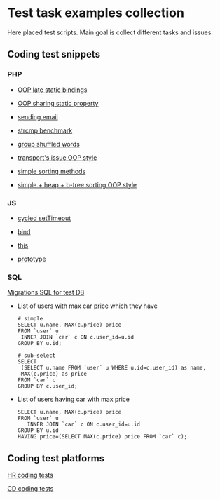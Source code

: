 # Test task examples collection

Here placed test scripts. Main goal is collect different tasks and issues. 


## Coding test snippets

### PHP 

- [OOP late static bindings](php/oop_class_late_static_bindings.php)

- [OOP sharing static property](php/oop_sharing_static_property.php)

- [sending email](php/email.php)

- [strcmp benchmark](php/strcmp_benchmark.php)

- [group shuffled words](php/words.php)

- [transport's issue OOP style](php/transport_oop.php)

- [simple sorting methods](php/sorting.php)

- [simple + heap + b-tree sorting OOP style](php/sorting_oop.php)

### JS

 - [cycled setTimeout](js/settimeout.js)
 
 - [bind](js/bind.js)
 
 - [this](js/this.js)
 
 - [prototype](js/prototype.js)

### SQL

[Migrations SQL for test DB](sql/test_db.sql)
 
 - List of users with max car price which they have
 
     ```mysql
    # simple
    SELECT u.name, MAX(c.price) price
    FROM `user` u
      INNER JOIN `car` c ON c.user_id=u.id
    GROUP BY u.id;
    
    # sub-select
    SELECT
      (SELECT u.name FROM `user` u WHERE u.id=c.user_id) as name,
      MAX(c.price) as price
    FROM `car` c
    GROUP BY c.user_id;
    ```

 - List of users having car with max price
 
    ```mysql
    SELECT u.name, MAX(c.price) price
    FROM `user` u
       INNER JOIN `car` c ON c.user_id=u.id
    GROUP BY u.id
    HAVING price=(SELECT MAX(c.price) price FROM `car` c);
    ```


## Coding test platforms

[HR coding tests](hr/README.md)

[CD coding tests](cd/README.md)

